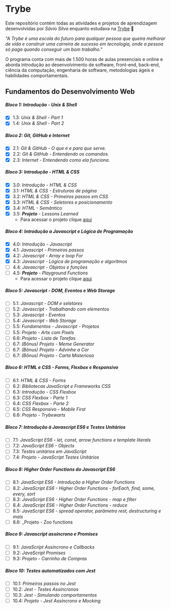 # Trybe

Este repositório contém todas as atividades e projetos de aprendizagem desenvolvidas por _Sávio Silva_ enquanto estudava na [Trybe](https://www.betrybe.com/) :rocket:

_"A Trybe é uma escola do futuro para qualquer pessoa que queira melhorar de vida e construir uma carreira de sucesso em tecnologia, onde a pessoa só paga quando conseguir um bom trabalho."_

O programa conta com mais de 1.500 horas de aulas presenciais e online e aborda introdução ao desenvolvimento de software, front-end, back-end, ciência da computação, engenharia de software, metodologias ágeis e habilidades comportamentais.

## Fundamentos do Desenvolvimento Web

##### Bloco 1: Introdução - Unix & Shell

- [X] 1.3: _Unix & Shell - Part 1_
- [X] 1.4: _Unix & Shell - Part 2_

##### Bloco 2: Git, GitHub e Internet

- [X] 2.1: _Git & GitHub - O que é e para que serve._
- [X] 2.2: _Git & GitHub - Entendendo os comandos._
- [X] 2.3: _Internet - Entendendo como ela funciona._

##### Bloco 3: Introdução - HTML & CSS

- [X] 3.0: _Introdução - HTML & CSS_
- [X] 3.1: _HTML & CSS - Estruturas de página_
- [X] 3.2: _HTML & CSS - Primeiros passos em CSS_
- [X] 3.3: _HTML & CSS - Seletores e posicionamento_
- [X] 3.4: _HTML - Semântico_
- [X] 3.5: _**Projeto** - Lessons Learned_
  - Para acessar o projeto clique [aqui](https://none.com.br)

##### Bloco 4: Introdução a Javascript e Lógica de Programação

- [X] 4.0: _Introdução - Javascript_
- [X] 4.1: _Javascript - Primeiros passos_
- [X] 4.2: _Javascript - Array e loop For_
- [X] 4.3: _Javascript - Lógica de programação e algoritmos_
- [ ] 4.4: _Javascript - Objetos e funções_
- [ ] 4.5: _**Projeto** - Playground Functions_
  - Para acessar o projeto clique [aqui](https://none.com.br)

##### Bloco 5: Javascript - DOM, Eventos e Web Storage

- [ ] 5.1: _Javascript - DOM e seletores_
- [ ] 5.2: _Javascript - Trabalhando com elementos_
- [ ] 5.3: _Javascript - Eventos_
- [ ] 5.4: _Javascript - Web Storage_
- [ ] 5.5: _Fundamentos - Javascript - Projetos_
- [ ] 5.5: _Projeto - Arte com Pixels_
- [ ] 6.6: _Projeto - Lista de Tarefas_
- [ ] 6.7: _(Bônus) Projeto - Meme Generator_
- [ ] 6.7: _(Bônus) Projeto - Advinhe a Cor_
- [ ] 6.7: _(Bônus) Projeto - Carta Misteriosa_

##### Bloco 6: HTML e CSS - Forms, Flexbox e Responsivo

- [ ] 6.1: _HTML & CSS - Forms_
- [ ] 6.2: _Bibliotecas JavaScript e Frameworks CSS_
- [ ] 6.3: _Introdução - CSS Flexbox_
- [ ] 6.3: _CSS Flexbox - Parte 1_
- [ ] 6.4: _CSS Flexbox - Parte 2_
- [ ] 6.5: _CSS Responsivo - Mobile First_
- [ ] 6.6: _Projeto - Trybewarts_

##### Bloco 7: Introdução à Javascript ES6 e Testes Unitários

- [ ] 7.1: _JavaScript ES6 - let, const, arrow functions e template literals_
- [ ] 7.2: _JavaScript ES6 - Objects_
- [ ] 7.3: _Testes unitários em JavaScript_
- [ ] 7.4: _Projeto - JavaScript Testes Unitários_

##### Bloco 8: Higher Order Functions do Javascript ES6

- [ ] 8.1: _JavaScript ES6 - Introdução a Higher Order Functions_
- [ ] 8.2: _JavaScript ES6 - Higher Order Functions - forEach, find, some, every, sort_
- [ ] 8.3: _JavaScript ES6 - Higher Order Functions - map e filter_
- [ ] 8.4: _JavaScript ES6 - Higher Order Functions - reduce_
- [ ] 8.5: _JavaScript ES6 - spread operator, parâmetro rest, destructuring e mais_
- [ ] 8.6: _Projeto - Zoo functions

##### Bloco 9: Javascript assíncrono e Promises

- [ ] 9.1: _JavaScript Assíncrono e Callbacks_
- [ ] 9.2: _JavaScript Promises_
- [ ] 9.3: _Projeto - Carrinho de Compras_

##### Bloco 10: Testes automatizados com Jest

- [ ] 10.1: _Primeiros passos no Jest_
- [ ] 10.2: _Jest - Testes Assíncronos_
- [ ] 10.3: _Jest - Simulando comportamentos_
- [ ] 10.4: _Projeto - Jest Assíncrono e Mocking_